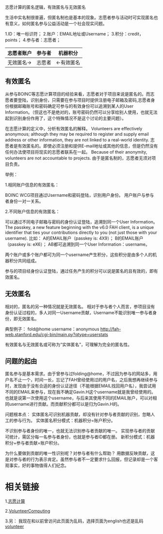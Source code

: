 志愿计算的匿名逻辑，有效匿名与无效匿名

生活中实名制很普遍，但匿名制也是基本的现象。志愿者参与活动时可实现匿名也有意义，如何匿名参与公益活动是一个社会现实问题。

1.ID：唯一标识符；
2.账户：EMAIL地址或Username；
3.积分：credit，points；
4.参与者：志愿者；


|志愿者账户|参与者|机器积分|
|---|---|---------|
|无效匿名->|志愿者|<-有效匿名|

有效匿名
------
从参与BOINC等志愿计算项目的经验来看，志愿者对于项目来说是匿名的。而志愿者要登陆，识别身份，只需要在参与项目时提供注册电子邮箱及密码,志愿者身份根据邮箱账号和密码确定可参与的有效身份可以追溯到某人的User Information。（但这也不是绝对的，账号密码仍然可以分享给别人使用，也就无法起到识别身份作用了，这个特殊情况不是这个讨论的主要问题）。

在志愿计算的定义中，分析有效匿名的解释。
Volunteers are effectively anonymous; although they may be required to register and supply email address or other information, they are not linked to a real-world identity.
志愿者是有效匿名的。即使必须注册和提供E-mail地址或其他的信息，但是仍然没有任何办法使项目将现实的志愿者联系在一起。
Because of their anonymity, volunteers are not accountable to projects.
由于是匿名制的，志愿者无须对项目负责。

举例：

1.相同账户信息的有效匿名：

BOINC WCG项目通过Username和密码登陆，识别用户身份。
用户账户与参与者身份一对一关系。

2.不同账户信息的有效匿名：

可以通过不同电子邮箱与密码的身份认证登陆，追溯到同一个User Information。
The passkey, a new feature beginning with the v6.0 FAH client, is a unique identifier that ties your contributions directly to you (not just those with your username). 
比如：
A的EMAIL账户（passkey is: 4X9）；
B的EMAIL账户（passkey is: eX6）；
AB都可追溯到同一个User Information：username。

两个账户或多个账户都可为同一个username产生积分，这些积分是由多个人的机器积分共同组成。

参与的项目经身份认证登陆，通过任务产生的积分可以说是匿名的且有效的，即有效匿名。

无效匿名
------
相对的，匿名的另一种情况就是无效匿名。
相对于参与者个人而言，参项目没有身份认证过程的，多人对同一Username贡献，Username不能识别唯一参与者身份，即无效匿名。

典型例子：
fold@home username：anonymous
http://fah-web.stanford.edu/cgi-bin/main.py?qtype=userstats

有效匿名与无效匿名或可称为“实体匿名”，可理解为完全的匿名性。

问题的起由
------
匿名参与是基本需求。由于曾参与过folding@home，不过因为参与的网站多，用户名不止一个，时间一长，忘记了FAH曾经使用过的用户名，之后我想再继续参与时，发现由于没有合适的身份认证途径（不能根据EMAIL找回用户名），我尝试用不同的EMAIL来参与，现在我不确定Gavin.H这个username就是我曾经使用的。
也就是说第一次使用这个username，与后来其使用不同的EMAIL账户，可以对相同username进行贡献。而贡献积分都可以是归为Gavin.H的。

问题根本点：
实体匿名可识别机器贡献，却没有针对参与者贡献的识别，忽略人工的参与行为。
实体匿名积分模式：机器积分=账户积分。

不识别参与者身份的唯一，也就无法识别参与者贡献的唯一。
实现参与者的贡献可统计，需区分每一名参与者身份，也就是参与者ID都在册。
新积分模式：机器积分+参与者贡献=账户积分。

为什么要做到贡献的唯一性识别呢？对参与者有什么帮助？
用数据反映贡献，这是对参与者的行为表示肯定。虽然参与者不一定要求什么回报，但记录却是一个客观事实，好的事物值得人们纪念。

相关链接
======
1.[志愿计算](http://www.equn.com/wiki/志愿计算)

2.[VolunteerComputing](http://boinc.berkeley.edu/trac/wiki/VolunteerComputing)

3.另：
我现在和以前曾访问此页面为乱码，选择页面为english也还是乱码
[volunteer](http://boinc.berkeley.edu/volunteer.php)